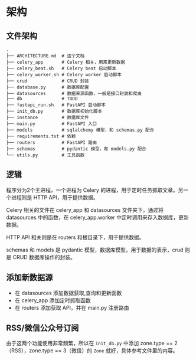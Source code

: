 # 架构

## 文件架构

```plaintext
.
├── ARCHITECTURE.md  # 这个文档
├── celery_app       # Celery 相关，用来更新数据
├── celery_beat.sh   # Celery beat 启动脚本
├── celery_worker.sh # Celery worker 启动脚本
├── crud             # CRUD 封装
├── database.py      # 数据库配置
├── datasources      # 数据来源函数，一般是接口封装和爬虫
├── db               # TODO
├── fastapi_run.sh   # FastAPI 启动脚本
├── init_db.py       # 数据库初始化脚本
├── instance         # 数据库文件
├── main.py          # FastAPI 入口
├── models           # sqlalchemy 模型，和 schemas.py 配合
├── requirements.txt # 依赖
├── routers          # FastAPI 路由
├── schemas          # pydantic 模型，和 models.py 配合
└── utils.py         # 工具函数
```

## 逻辑

程序分为2个主进程，一个进程为 Celery 的进程，用于定时任务抓取文章。另一个进程则是 HTTP API，用于提供数据。

Celery 相关的文件在 celery_app 和 datasources 文件夹下，通过将 datasources 中的函数，在 celery_app.worker 中定时调用来存入数据库，更新数据。

HTTP API 相关则是在 routers 和根目录下，用于提供数据。

schemas 和 models 是 pydantic 模型，数据库模型，用于数据的表示，crud 则是 CRUD 数据库操作的封装。

## 添加新数据源

- 在 datasources 添加数据获取,查询和更新函数
- 在 celery_app 添加定时抓取函数
- 在 routers 添加获取 API，并在 main.py 注册路由

## RSS/微信公众号订阅

由于这两个功能使用非常频繁，所以在 `init_db.py` 中添加 zone.type == 2（RSS），zone.type == 3（微信）的 `Zone` 就好，具体参考文件里的内容。
